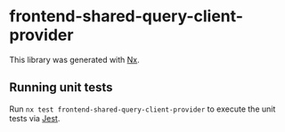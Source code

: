 # frontend-shared-query-client-provider

This library was generated with [Nx](https://nx.dev).

## Running unit tests

Run `nx test frontend-shared-query-client-provider` to execute the unit tests via [Jest](https://jestjs.io).
